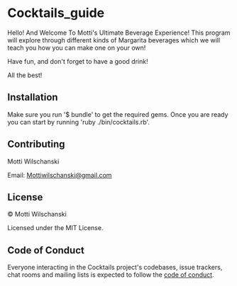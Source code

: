 # Cocktails_guide

Hello! And Welcome To Motti's Ultimate Beverage Experience! This program will explore through different kinds of Margarita beverages which we will teach you how you can make one on your own!

Have fun, and don't forget to have a good drink!

All the best!

## Installation

Make sure you run '$ bundle' to get the required gems. Once you are ready you can start by running 'ruby ./bin/cocktails.rb'.


## Contributing

Motti Wilschanski 

Email: Mottiwilschanski@gmail.com

## License

© Motti Wilschanski

Licensed under the MIT License.

## Code of Conduct

Everyone interacting in the Cocktails project's codebases, issue trackers, chat rooms and mailing lists is expected to follow the [code of conduct](https://github.com/[Motti789]/cocktails/blob/master/CODE_OF_CONDUCT.md).

